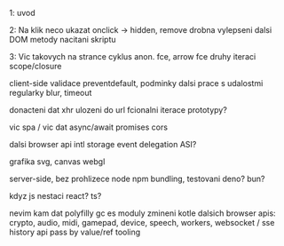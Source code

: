 1: uvod


2: Na klik neco ukazat	onclick -> hidden, remove
	drobna vylepseni
	dalsi DOM metody
	nacitani skriptu

3: Vic takovych na strance	cyklus
	anon. fce, arrow fce
	druhy iteraci
	scope/closure

client-side validace	preventdefault, podminky	dalsi prace s udalostmi	regularky	blur, timeout

donacteni dat	xhr	ulozeni do url	fcionalni iterace	prototypy?

vic spa / vic dat		async/await	promises	cors

dalsi browser api	intl	storage	event delegation	ASI?

grafika			svg, canvas	webgl

server-side, bez prohlizece	node	npm	bundling, testovani	deno? bun?

kdyz js nestaci			react?	ts?



nevim kam dat
	polyfilly
	gc
	es moduly
	zmineni kotle dalsich browser apis: crypto, audio, midi, gamepad, device, speech, workers, websocket / sse
	history api
	pass by value/ref
	tooling
